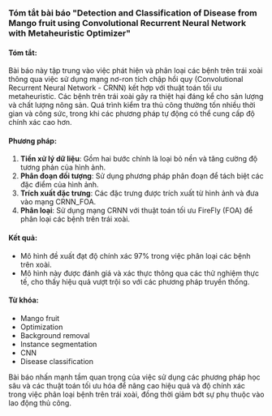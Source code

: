 ### Tóm tắt bài báo "Detection and Classification of Disease from Mango fruit using Convolutional Recurrent Neural Network with Metaheuristic Optimizer"

#### Tóm tắt:
Bài báo này tập trung vào việc phát hiện và phân loại các bệnh trên trái xoài thông qua việc sử dụng mạng nơ-ron tích chập hồi quy (Convolutional Recurrent Neural Network - CRNN) kết hợp với thuật toán tối ưu metaheuristic. Các bệnh trên trái xoài gây ra thiệt hại đáng kể cho sản lượng và chất lượng nông sản. Quá trình kiểm tra thủ công thường tốn nhiều thời gian và công sức, trong khi các phương pháp tự động có thể cung cấp độ chính xác cao hơn.

#### Phương pháp:
1. **Tiền xử lý dữ liệu**: Gồm hai bước chính là loại bỏ nền và tăng cường độ tương phản của hình ảnh.
2. **Phân đoạn đối tượng**: Sử dụng phương pháp phân đoạn để tách biệt các đặc điểm của hình ảnh.
3. **Trích xuất đặc trưng**: Các đặc trưng được trích xuất từ hình ảnh và đưa vào mạng CRNN_FOA.
4. **Phân loại**: Sử dụng mạng CRNN với thuật toán tối ưu FireFly (FOA) để phân loại các bệnh trên trái xoài.

#### Kết quả:
- Mô hình đề xuất đạt độ chính xác 97% trong việc phân loại các bệnh trên xoài.
- Mô hình này được đánh giá và xác thực thông qua các thử nghiệm thực tế, cho thấy hiệu quả vượt trội so với các phương pháp truyền thống.

#### Từ khóa:
- Mango fruit
- Optimization
- Background removal
- Instance segmentation
- CNN
- Disease classification

Bài báo nhấn mạnh tầm quan trọng của việc sử dụng các phương pháp học sâu và các thuật toán tối ưu hóa để nâng cao hiệu quả và độ chính xác trong việc phân loại bệnh trên trái xoài, đồng thời giảm bớt sự phụ thuộc vào lao động thủ công.